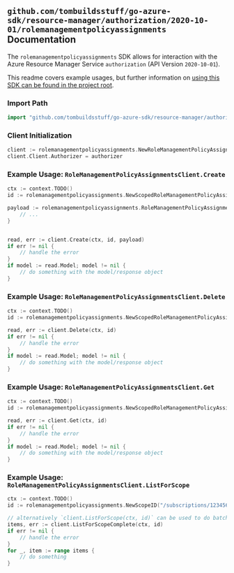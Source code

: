 
## `github.com/tombuildsstuff/go-azure-sdk/resource-manager/authorization/2020-10-01/rolemanagementpolicyassignments` Documentation

The `rolemanagementpolicyassignments` SDK allows for interaction with the Azure Resource Manager Service `authorization` (API Version `2020-10-01`).

This readme covers example usages, but further information on [using this SDK can be found in the project root](https://github.com/tombuildsstuff/go-azure-sdk/tree/main/docs).

### Import Path

```go
import "github.com/tombuildsstuff/go-azure-sdk/resource-manager/authorization/2020-10-01/rolemanagementpolicyassignments"
```


### Client Initialization

```go
client := rolemanagementpolicyassignments.NewRoleManagementPolicyAssignmentsClientWithBaseURI("https://management.azure.com")
client.Client.Authorizer = authorizer
```


### Example Usage: `RoleManagementPolicyAssignmentsClient.Create`

```go
ctx := context.TODO()
id := rolemanagementpolicyassignments.NewScopedRoleManagementPolicyAssignmentID("/subscriptions/12345678-1234-9876-4563-123456789012/resourceGroups/some-resource-group", "roleManagementPolicyAssignmentValue")

payload := rolemanagementpolicyassignments.RoleManagementPolicyAssignment{
	// ...
}


read, err := client.Create(ctx, id, payload)
if err != nil {
	// handle the error
}
if model := read.Model; model != nil {
	// do something with the model/response object
}
```


### Example Usage: `RoleManagementPolicyAssignmentsClient.Delete`

```go
ctx := context.TODO()
id := rolemanagementpolicyassignments.NewScopedRoleManagementPolicyAssignmentID("/subscriptions/12345678-1234-9876-4563-123456789012/resourceGroups/some-resource-group", "roleManagementPolicyAssignmentValue")

read, err := client.Delete(ctx, id)
if err != nil {
	// handle the error
}
if model := read.Model; model != nil {
	// do something with the model/response object
}
```


### Example Usage: `RoleManagementPolicyAssignmentsClient.Get`

```go
ctx := context.TODO()
id := rolemanagementpolicyassignments.NewScopedRoleManagementPolicyAssignmentID("/subscriptions/12345678-1234-9876-4563-123456789012/resourceGroups/some-resource-group", "roleManagementPolicyAssignmentValue")

read, err := client.Get(ctx, id)
if err != nil {
	// handle the error
}
if model := read.Model; model != nil {
	// do something with the model/response object
}
```


### Example Usage: `RoleManagementPolicyAssignmentsClient.ListForScope`

```go
ctx := context.TODO()
id := rolemanagementpolicyassignments.NewScopeID("/subscriptions/12345678-1234-9876-4563-123456789012/resourceGroups/some-resource-group")

// alternatively `client.ListForScope(ctx, id)` can be used to do batched pagination
items, err := client.ListForScopeComplete(ctx, id)
if err != nil {
	// handle the error
}
for _, item := range items {
	// do something
}
```
